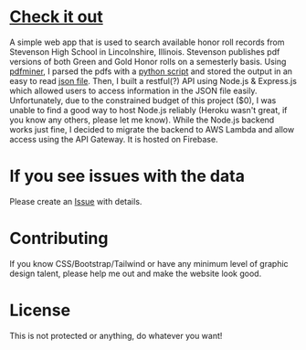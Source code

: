 # [Check it out](https://shs-honor-roll.web.app/)
A simple web app that is used to search available honor roll records from Stevenson High School in Lincolnshire, Illinois. Stevenson publishes pdf versions of both Green and Gold Honor rolls on a semesterly basis. Using [pdfminer](https://github.com/pdfminer/pdfminer.six), I parsed the pdfs with a [python script](./pdfs-and-parser/parse.py) and stored the output in an easy to read [json file](./pdfs-and-parser/output.json_).  Then, I built a restful(?) API using Node.js & Express.js which allowed users to access information in the JSON file easily. Unfortunately, due to the constrained budget of this project ($0), I was unable to find a good way to host Node.js reliably (Heroku wasn't great, if you know any others, please let me know). While the Node.js backend works just fine, I decided to migrate the backend to AWS Lambda and allow access using the API Gateway. It is hosted on Firebase. 

# If you see issues with the data
Please create an [Issue](https://github.com/aarusharora1/honor-roll/issues) with details. 

# Contributing
If you know CSS/Bootstrap/Tailwind or have any minimum level of graphic design talent, please help me out and make the website look good. 
# License
This is not protected or anything, do whatever you want!